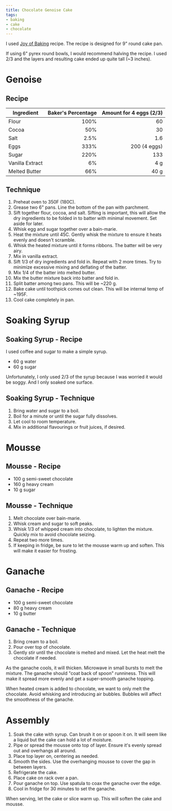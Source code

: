 ```yaml
---
title: Chocolate Genoise Cake
tags:
- baking
- cake
- chocolate
---
```


I used [Joy of Baking][1] recipe.
The recipe is designed for 9" round cake pan.

[1]: https://www.joyofbaking.com/ChocolateGenoise.html "Chocolate Genoise"

If using 6" pyrex round bowls, I would recommend halving the recipe.
I used 2/3 and the layers and resulting cake ended up quite tall (~3 inches).

# Genoise

## Recipe

Ingredient | Baker's Percentage | Amount for 4 eggs (2/3)
-|-:|-:
Flour | 100% | 60
Cocoa | 50% | 30
Salt | 2.5% | 1.6
Eggs | 333% | 200 (4 eggs)
Sugar | 220% | 133
Vanilla Extract | 6% | 4 g
Melted Butter | 66% | 40 g

## Technique

1. Preheat oven to 350F (180C).
1. Grease two 6" pans.
    Line the bottom of the pan with parchment.
1. Sift together flour, cocoa, and salt.
    Sifting is important, this will allow the dry ingredients to be folded in to batter with minimal movement.
    Set aside for later.
1. Whisk egg and sugar together over a bain-marie.
1. Heat the mixture until 45C.
    Gently whisk the mixture to ensure it heats evenly and doesn't scramble.
1. Whisk the heated mixture until it forms ribbons.
    The batter will be very airy.
1. Mix in vanilla extract.
1. Sift 1/3 of dry ingredients and fold in.
    Repeat with 2 more times.
    Try to minimize excessive mixing and deflating of the batter.
1. Mix 1/4 of the batter into melted butter.
1. Mix the butter mixture back into batter and fold in.
1. Split batter among two pans.
    This will be ~220 g.
1. Bake cake until toothpick comes out clean.
    This will be  internal temp of ~195F.
1. Cool cake completely in pan.

# Soaking Syrup

## Soaking Syrup - Recipe

I used coffee and sugar to make a simple syrup.

* 60 g water
* 60 g sugar

Unfortunately, I only used 2/3 of the syrup because I was worried it would be soggy.
And I only soaked one surface.

## Soaking Syrup - Technique

1. Bring water and sugar to a boil.
1. Boil for a minute or until the sugar fully dissolves.
1. Let cool to room temperature.
1. Mix in additional flavourings or fruit juices, if desired.

# Mousse

## Mousse - Recipe

* 100 g semi-sweet chocolate
* 160 g heavy cream
* 10 g sugar

## Mousse - Technique

1. Melt chocolate over bain-marie.
1. Whisk cream and sugar to soft peaks.
1. Whisk 1/3 of whipped cream into chocolate, to lighten the mixture.
    Quickly mix to avoid chocolate seizing.
1. Repeat two more times.
1. If keeping in fridge, be sure to let the mousse warm up and soften.
    This will make it easier for frosting.

# Ganache

## Ganache - Recipe

* 100 g semi-sweet chocolate
* 80 g heavy cream
* 10 g butter

## Ganache - Technique

1. Bring cream to a boil.
1. Pour over top of chocolate.
1. Gently stir until the chocolate is melted and mixed.
    Let the heat melt the chocolate if needed.

As the ganache cools, it will thicken.
Microwave in small bursts to melt the mixture.
The ganache should "coat back of spoon" runniness.
This will make it spread more evenly and get a super-smooth ganache topping.

When heated cream is added to chocolate, we want to only melt the chocolate.
Avoid whisking and introducing air bubbles.
Bubbles will affect the smoothness of the ganache.

# Assembly

1. Soak the cake with syrup.
    Can brush it on or spoon it on.
    It will seem like a liquid but the cake can hold a lot of moisture.
1. Pipe or spread the mousse onto top of layer.
    Ensure it's evenly spread out and overhangs all around.
1. Place top layer on, centering as needed.
1. Smooth the sides.
    Use the overhanging mousse to cover the gap in between layers.
1. Refrigerate the cake.
1. Place cake on rack over a pan.
1. Pour ganache on top.
    Use spatula to coax the ganache over the edge.
1. Cool in fridge for 30 minutes to set the ganache.

When serving, let the cake or slice warm up.
This will soften the cake and mousse.
